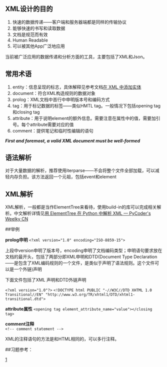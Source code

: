## XML设计的目的
1. 快速的数据传递——客户端和服务器端都是同样的传输协议
2. 能够快速的书写和读取数据
3. 文档是规范而有效
4. Human Readable
5. 可以被其他App广泛地应用

当前被广泛应用的数据传递和分析方面的工具，主要包括了XML和Json。

## 常用术语
1. entity：信息呈现的标志，具体解释见参考文档[在 XML 中添加实体](https://www.ibm.com/developerworks/cn/xml/x-entities/)
2. document：符合XML构造规则的数据对象
3. prolog：XML文档中首行中申明版本号和编码方式
4. tag：用于标记数据的标签——类似HMTL tag。一般情况下包括opening tag和closing tag
5. attribute：用于说明element的额外信息。需要注意在属性中的值，需要加引号。每个attribute需要对应的值
6. comment：提供笔记和临时性编辑的语句

***First and foremost, a valid XML document must be well-formed***

## 语法解析
对于大量数据的解析，推荐使用iterparse——不会将整个文件全部加载，可以减轻内存负担。该方法返回一个元祖，包括event和element

## XML解析
XML解析，一般都是当作ElementTree来看待，使用build-in的库可以完成相关解析。中文解析详情见[用 ElementTree 在 Python 中解析 XML — PyCoder's Weelky CN](https://pycoders-weekly-chinese.readthedocs.io/en/latest/issue6/processing-xml-in-python-with-element-tree.html#)

##举例

**prolog申明**
`<?xml version="1.0" encoding="ISO-8859-15">`

上段中version申明了版本号，encoding申明了文档编码类型；申明语句要求放在文档的最开头，包括了两部分即XML申明和DTD(Document Type Declaration——是包含了XML编码规则的一个文件，是类似于声明了语法规则。这个文件可以是一个外链)声明

下面文件包括了XML
声明和DTD外链声明

`<?xml version="1.0"?>`
`<!DOCTYPE html PUBLIC "-//W3C//DTD XHTML 1.0 Transitional//EN"
 "http://www.w3.org/TR/xhtml1/DTD/xhtml1-transitional.dtd">
`

**attribute属性**
`<opening tag element_attribute_name="value"></closing tag>`

**comment注释**<br>
`<!-- comment statement -->`

XML的注释语句的方法是和HTML相同的，可以多行注释。

##习题参考：

[1](https://classroom.udacity.com/nanodegrees/nd002/parts/0021345404/modules/316820862075461/lessons/5436095827/concepts/8755386140923)